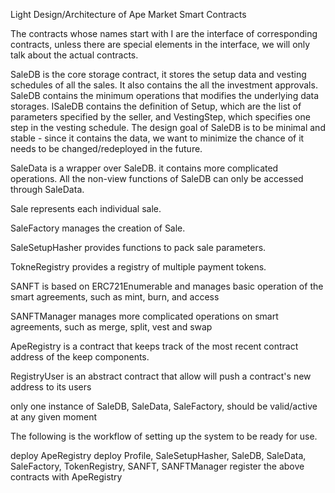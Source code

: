 Light Design/Architecture of Ape Market Smart Contracts

The contracts whose names start with I are the interface of corresponding contracts, unless 
there are special elements in the interface, we will only talk about the actual contracts. 

SaleDB is the core storage contract, it stores the setup data and vesting schedules of all the sales. 
It also contains the all the investment approvals.
SaleDB contains the minimum operations that modifies the underlying data storages. 
ISaleDB contains the definition of Setup, which are the list of parameters specified by 
the seller, and VestingStep, which specifies one step in the vesting schedule.
The design goal of SaleDB is to be minimal and stable - since it contains the data, we want to 
minimize the chance of it needs to be changed/redeployed in the future. 
 
SaleData is a wrapper over SaleDB.  it contains more complicated operations. All the non-view functions
of SaleDB can only be accessed through SaleData.

Sale represents each individual sale.

SaleFactory manages the creation of Sale. 

SaleSetupHasher provides functions to pack sale parameters.

TokneRegistry provides a registry of multiple payment tokens. 

SANFT is based on ERC721Enumerable and manages basic operation of the smart agreements, such as mint, burn, and access

SANFTManager manages more complicated operations on smart agreements, such as merge, split, vest and swap

ApeRegistry is a contract that keeps track of the most recent contract address of
the keep components.

RegistryUser is an abstract contract that allow will push a contract's new address to its users 

only one instance of SaleDB, SaleData, SaleFactory, should be valid/active at any given moment

The following is the workflow of setting up the system to be ready for use.

deploy ApeRegistry
deploy Profile, SaleSetupHasher, SaleDB, SaleData, SaleFactory, TokenRegistry, SANFT, SANFTManager 
register the above contracts with ApeRegistry 
